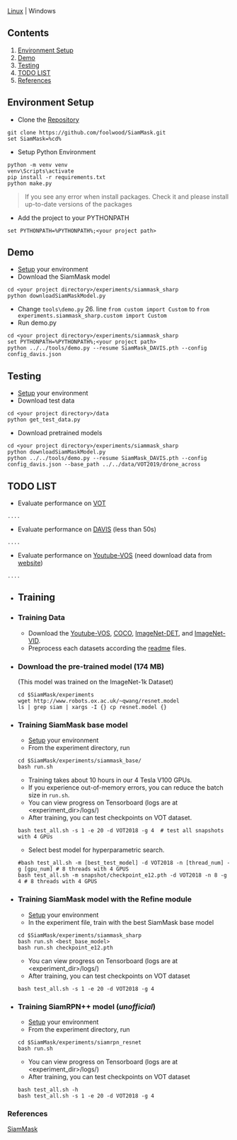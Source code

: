 [Linux](https://github.com/zumrudu-anka/SiamMask/blob/master/README.md) | Windows

## Contents
1. [Environment Setup](#environment-setup)
2. [Demo](#demo)
3. [Testing](#testing)
4. [TODO LIST](#todo-list)
5. [References](#references)

## Environment Setup
- Clone the [Repository](https://github.com/foolwood/SiamMask)
```
git clone https://github.com/foolwood/SiamMask.git
set SiamMask=%cd%
```
- Setup Python Environment
```
python -m venv venv
venv\Scripts\activate
pip install -r requirements.txt 
python make.py
```
> If you see any error when install packages. Check it and please install up-to-date versions of the packages
- Add the project to your PYTHONPATH
```
set PYTHONPATH=%PYTHONPATH%;<your project path>
```
## Demo
- [Setup](#environment-setup) your environment
- Download the SiamMask model
```
cd <your project directory>/experiments/siammask_sharp
python downloadSiamMaskModel.py
```
- Change `tools\demo.py` 26. line `from custom import Custom` to `from experiments.siammask_sharp.custom import Custom`
- Run demo.py
```
cd <your project directory>/experiments/siammask_sharp
set PYTHONPATH=%PYTHONPATH%;<your project path>
python ../../tools/demo.py --resume SiamMask_DAVIS.pth --config config_davis.json
```
## Testing
- [Setup](#environment-setup) your environment
- Download test data
```
cd <your project directory>/data
python get_test_data.py
```
- Download pretrained models
```
cd <your project directory>/experiments/siammask_sharp
python downloadSiamMaskModel.py
python ../../tools/demo.py --resume SiamMask_DAVIS.pth --config config_davis.json --base_path ../../data/VOT2019/drone_across
```

## TODO LIST

- Evaluate performance on [VOT](http://www.votchallenge.net/)
```
....
```

- Evaluate performance on [DAVIS](https://davischallenge.org/) (less than 50s)
```
....
```
- Evaluate performance on [Youtube-VOS](https://youtube-vos.org/) (need download data from [website](https://youtube-vos.org/dataset/download))
```
....
```

- ## Training

- ### Training Data 
  - Download the [Youtube-VOS](https://youtube-vos.org/dataset/download/), 
[COCO](http://cocodataset.org/#download), 
[ImageNet-DET](http://image-net.org/challenges/LSVRC/2015/), 
and [ImageNet-VID](http://image-net.org/challenges/LSVRC/2015/).
  - Preprocess each datasets according the [readme](data/coco/readme.md) files.

- ### Download the pre-trained model (174 MB)
  (This model was trained on the ImageNet-1k Dataset)
  ```
  cd $SiamMask/experiments
  wget http://www.robots.ox.ac.uk/~qwang/resnet.model
  ls | grep siam | xargs -I {} cp resnet.model {}
  ```

- ### Training SiamMask base model
  - [Setup](#environment-setup) your environment
  - From the experiment directory, run
  ```
  cd $SiamMask/experiments/siammask_base/
  bash run.sh
  ```
  - Training takes about 10 hours in our 4 Tesla V100 GPUs.
  - If you experience out-of-memory errors, you can reduce the batch size in `run.sh`.
  - You can view progress on Tensorboard (logs are at <experiment\_dir>/logs/)
  - After training, you can test checkpoints on VOT dataset.
  ```shell
  bash test_all.sh -s 1 -e 20 -d VOT2018 -g 4  # test all snapshots with 4 GPUs
  ```
  - Select best model for hyperparametric search.
  ```shell
  #bash test_all.sh -m [best_test_model] -d VOT2018 -n [thread_num] -g [gpu_num] # 8 threads with 4 GPUS
  bash test_all.sh -m snapshot/checkpoint_e12.pth -d VOT2018 -n 8 -g 4 # 8 threads with 4 GPUS
  ```

- ### Training SiamMask model with the Refine module
  - [Setup](#environment-setup) your environment
  - In the experiment file, train with the best SiamMask base model
  ```
  cd $SiamMask/experiments/siammask_sharp
  bash run.sh <best_base_model>
  bash run.sh checkpoint_e12.pth
  ```
  - You can view progress on Tensorboard (logs are at <experiment\_dir>/logs/)
  - After training, you can test checkpoints on VOT dataset
  ```shell
  bash test_all.sh -s 1 -e 20 -d VOT2018 -g 4
  ```

- ### Training SiamRPN++ model (*unofficial*)
  - [Setup](#environment-setup) your environment
  - From the experiment directory, run
  ```
  cd $SiamMask/experiments/siamrpn_resnet
  bash run.sh
  ```
  - You can view progress on Tensorboard (logs are at <experiment\_dir>/logs/)
  - After training, you can test checkpoints on VOT dataset
  ```shell
  bash test_all.sh -h
  bash test_all.sh -s 1 -e 20 -d VOT2018 -g 4
  ```

### References
[SiamMask](https://github.com/foolwood/SiamMask)
